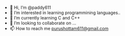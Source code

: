 - 👋 Hi, I’m @paddy611
- 👀 I’m interested in learning programmining languages.. 
- 🌱 I’m currently learning C and C++
- 💞️ I’m looking to collaborate on ...
- 📫 How to reach me purushottam611@gmail.com

<!---
paddy611/paddy611 is a ✨ special ✨ repository because its `README.md` (this file) appears on your GitHub profile.
You can click the Preview link to take a look at your changes.
--->
